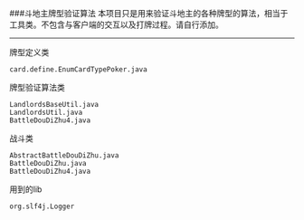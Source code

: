 ###斗地主牌型验证算法
本项目只是用来验证斗地主的各种牌型的算法，相当于工具类。不包含与客户端的交互以及打牌过程。请自行添加。

-----------
牌型定义类
```
card.define.EnumCardTypePoker.java
```
牌型验证算法类
```
LandlordsBaseUtil.java
LandlordsUtil.java
BattleDouDiZhu4.java
```
战斗类
```
AbstractBattleDouDiZhu.java
BattleDouDiZhu.java
BattleDouDiZhu4.java
```
用到的lib
```
org.slf4j.Logger
```